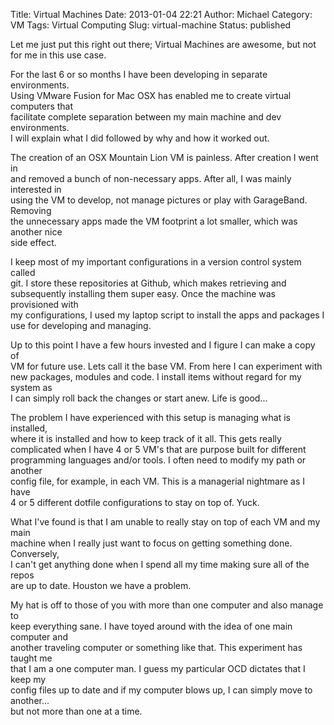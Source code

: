 Title: Virtual Machines
Date: 2013-01-04 22:21
Author: Michael
Category: VM 
Tags: Virtual Computing
Slug: virtual-machine
Status: published


Let me just put this right out there; Virtual Machines are awesome, but
not  
for me in this use case.

For the last 6 or so months I have been developing in separate
environments.  
Using VMware Fusion for Mac OSX has enabled me to create virtual
computers that  
facilitate complete separation between my main machine and dev
environments.  
I will explain what I did followed by why and how it worked out.

The creation of an OSX Mountain Lion VM is painless. After creation I
went in  
and removed a bunch of non-necessary apps. After all, I was mainly
interested in  
using the VM to develop, not manage pictures or play with GarageBand.
Removing  
the unnecessary apps made the VM footprint a lot smaller, which was
another nice  
side effect.

I keep most of my important configurations in a version control system
called  
git. I store these repositories at Github, which makes retrieving and  
subsequently installing them super easy. Once the machine was
provisioned with  
my configurations, I used my laptop script to install the apps and
packages I  
use for developing and managing.

Up to this point I have a few hours invested and I figure I can make a
copy of  
VM for future use. Lets call it the base VM. From here I can experiment
with  
new packages, modules and code. I install items without regard for my
system as  
I can simply roll back the changes or start anew. Life is good...

The problem I have experienced with this setup is managing what is
installed,  
where it is installed and how to keep track of it all. This gets
really  
complicated when I have 4 or 5 VM's that are purpose built for
different  
programming languages and/or tools. I often need to modify my path or
another  
config file, for example, in each VM. This is a managerial nightmare as
I have  
4 or 5 different dotfile configurations to stay on top of. Yuck.

What I've found is that I am unable to really stay on top of each VM and
my main  
machine when I really just want to focus on getting something done.
Conversely,  
I can't get anything done when I spend all my time making sure all of
the repos  
are up to date. Houston we have a problem.

My hat is off to those of you with more than one computer and also
manage to  
keep everything sane. I have toyed around with the idea of one main
computer and  
another traveling computer or something like that. This experiment has
taught me  
that I am a one computer man. I guess my particular OCD dictates that I
keep my  
config files up to date and if my computer blows up, I can simply move
to another...  
but not more than one at a time.
